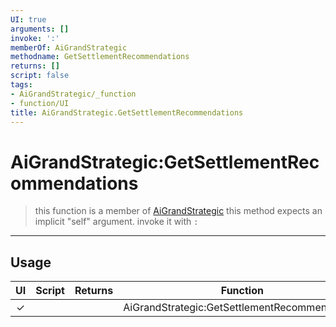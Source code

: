 ```yaml
---
UI: true
arguments: []
invoke: ':'
memberOf: AiGrandStrategic
methodname: GetSettlementRecommendations
returns: []
script: false
tags:
- AiGrandStrategic/_function
- function/UI
title: AiGrandStrategic.GetSettlementRecommendations
---
```

# AiGrandStrategic:GetSettlementRecommendations
> this function is a member of [AiGrandStrategic](civ-6/lua/AiGrandStrategic.md)
> this method expects an implicit "self" argument. invoke it with `:`
-----
## Usage
|  UI | Script | Returns | Function | Arguments |
|:---:|:------:|-------:|:--------:|:---------|
|✓| ||AiGrandStrategic:GetSettlementRecommendations||
